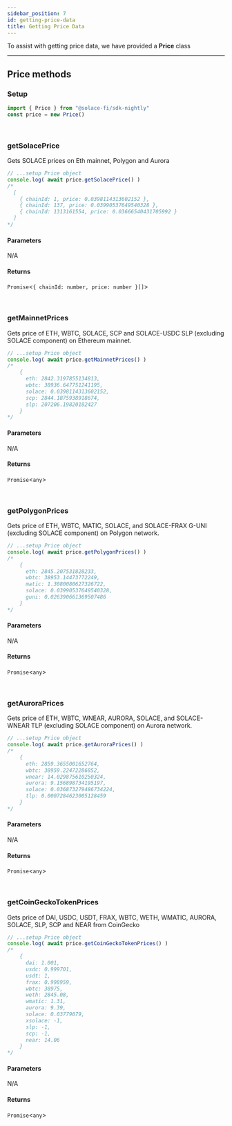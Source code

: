 ```yaml
---
sidebar_position: 7
id: getting-price-data
title: Getting Price Data
---
```


To assist with getting price data, we have provided a **Price** class

---

## **Price methods**

### **Setup**
```js
import { Price } from "@solace-fi/sdk-nightly"
const price = new Price()
```

<br/>

### **getSolacePrice**

Gets SOLACE prices on Eth mainnet, Polygon and Aurora

```js
// ...setup Price object
console.log( await price.getSolacePrice() )
/*
  [
    { chainId: 1, price: 0.0398114313602152 },
    { chainId: 137, price: 0.03990537649540328 },
    { chainId: 1313161554, price: 0.03666540431705992 }
  ]
*/
```

#### Parameters

N/A

#### Returns

`Promise`<`{ chainId: number, price: number }[]`\>

<br/>

### **getMainnetPrices**

Gets price of ETH, WBTC, SOLACE, SCP and SOLACE-USDC SLP (excluding SOLACE component) on Ethereum mainnet.

```js
// ...setup Price object
console.log( await price.getMainnetPrices() )
/*
    {
      eth: 2842.3197855134813,
      wbtc: 38936.647751241195,
      solace: 0.0398114313602152,
      scp: 2844.1875938918674,
      slp: 207206.19820182427
    }
*/
```

#### Parameters

N/A

#### Returns

`Promise`<`any`\>

<br/>

### **getPolygonPrices**

Gets price of ETH, WBTC, MATIC, SOLACE, and SOLACE-FRAX G-UNI (excluding SOLACE component) on Polygon network.

```js
// ...setup Price object
console.log( await price.getPolygonPrices() )
/*
    {
      eth: 2845.207531828233,
      wbtc: 38953.14473772249,
      matic: 1.3080080627326722,
      solace: 0.03990537649540328,
      guni: 0.026390661369507486
    }
*/
```

#### Parameters

N/A

#### Returns

`Promise`<`any`\>

<br/>

### **getAuroraPrices**

Gets price of ETH, WBTC, WNEAR, AURORA, SOLACE, and SOLACE-WNEAR TLP (excluding SOLACE component) on Aurora network.

```js
// ...setup Price object
console.log( await price.getAuroraPrices() )
/*
    {
      eth: 2859.3655001652764,
      wbtc: 38959.22472286852,
      wnear: 14.029875610250324,
      aurora: 9.156898734195197,
      solace: 0.036873279486734224,
      tlp: 0.0007284623005128459
    }
*/
```

#### Parameters

N/A

#### Returns

`Promise`<`any`\>

<br/>

### **getCoinGeckoTokenPrices**

Gets price of DAI, USDC, USDT, FRAX, WBTC, WETH, WMATIC, AURORA, SOLACE, SLP, SCP and NEAR from CoinGecko

```js
// ...setup Price object
console.log( await price.getCoinGeckoTokenPrices() )
/*
    {
      dai: 1.001,
      usdc: 0.999701,
      usdt: 1,
      frax: 0.998959,
      wbtc: 38975,
      weth: 2845.08,
      wmatic: 1.31,
      aurora: 9.39,
      solace: 0.03779079,
      xsolace: -1,
      slp: -1,
      scp: -1,
      near: 14.06
    }
*/
```

#### Parameters

N/A

#### Returns

`Promise`<`any`>

<br/>